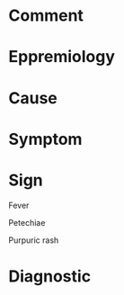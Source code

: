 # Comment

# Eppremiology

# Cause

# Symptom

# Sign

Fever

Petechiae

Purpuric rash

# Diagnostic
